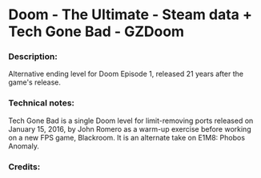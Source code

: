 # Doom - The Ultimate - Steam data + Tech Gone Bad - GZDoom
### Description:
Alternative ending level for Doom Episode 1, released 21 years after the game's release.
### Technical notes:
Tech Gone Bad is a single Doom level for limit-removing ports released on January 15, 2016, by John Romero as a warm-up exercise before working on a new FPS game, Blackroom. It is an alternate take on E1M8: Phobos Anomaly.
### Credits:
